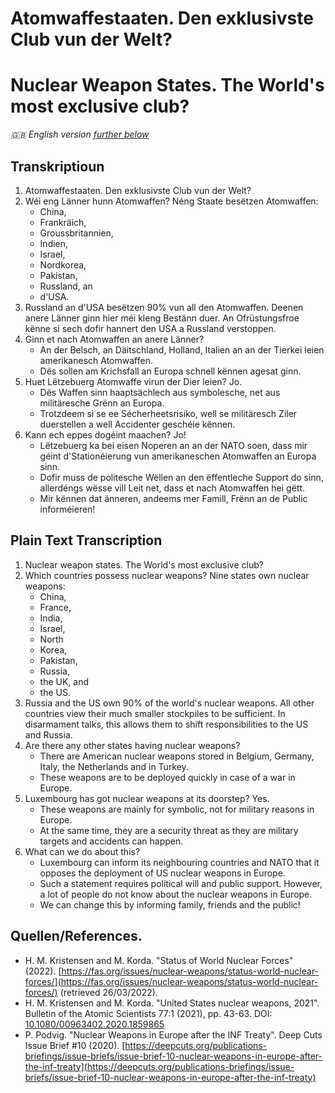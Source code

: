 # Atomwaffestaaten. Den exklusivste Club vun der Welt?
# Nuclear Weapon States. The World's most exclusive club?
_:gb: English version [further below](#plain-text-transcription)_


## Transkriptioun
1. Atomwaffestaaten.
   Den exklusivste Club vun der Welt?
2. Wéi eng Länner hunn Atomwaffen?
   Néng Staate besëtzen Atomwaffen:
   - China,
   - Frankräich,
   - Groussbritannien,
   - Indien,
   - Israel,
   - Nordkorea,
   - Pakistan,
   - Russland, an
   - d'USA.
3. Russland an d'USA besëtzen 90% vun all den Atomwaffen.
   Deenen anere Länner ginn hier méi kleng Bestänn duer.
   An Ofrüstungsfroe kënne si sech dofir hannert den USA a Russland verstoppen.
4. Ginn et nach Atomwaffen an anere Länner?
   - An der Belsch, an Däitschland, Holland, Italien an an der Tierkei leien amerikanesch Atomwaffen.
   - Dës sollen am Krichsfall an Europa schnell kënnen agesat ginn.
5. Huet Lëtzebuerg Atomwaffe virun der Dier leien?
   Jo.
   - Dës Waffen sinn haaptsächlech aus symbolesche, net aus militäresche Grënn an Europa.
   - Trotzdeem si se ee Sécherheetsrisiko, well se militäresch Ziler duerstellen a well Accidenter geschéie kënnen.
6. Kann ech eppes dogéint maachen?
   Jo!
   - Lëtzebuerg ka bei eisen Noperen an an der NATO soen, dass mir géint d'Stationéierung vun amerikaneschen Atomwaffen an Europa sinn.
   - Dofir muss de politesche Wëllen an den ëffentleche Support do sinn, allerdéngs wësse vill Leit net, dass et nach Atomwaffen hei gëtt.
   - Mir kënnen dat änneren, andeems mer Famill, Frënn an de Public informéieren!

## Plain Text Transcription
1. Nuclear weapon states.
   The World's most exclusive club?
2. Which countries possess nuclear weapons?
   Nine states own nuclear weapons:
   - China,
   - France,
   - India,
   - Israel,
   - North
   - Korea,
   - Pakistan,
   - Russia,
   - the UK, and
   - the US.
3. Russia and the US own 90% of the world's nuclear weapons.
   All other countries view their much smaller stockpiles to be sufficient.
   In disarmament talks, this allows them to shift responsibilities to the US and Russia.
4. Are there any other states having nuclear weapons?
   - There are American nuclear weapons stored in Belgium,  Germany, Italy, the Netherlands and in Turkey.
   - These weapons are to be deployed quickly in case of a war in Europe.
5. Luxembourg has got nuclear weapons at its doorstep?
   Yes.
   - These weapons are mainly for symbolic, not for military reasons in Europe.
   - At the same time, they are a security threat as they are military targets and accidents can happen.
6. What can we do about this?
   - Luxembourg can inform its neighbouring countries and NATO that it opposes the deployment of US nuclear weapons in Europe.
   - Such a statement requires political will and public support.
     However, a lot of people do not know about the nuclear weapons in Europe.
   - We can change this by informing family, friends and the public!

## Quellen/References.
- H. M. Kristensen and M. Korda. "Status of World Nuclear Forces" (2022). [https://fas.org/issues/nuclear-weapons/status-world-nuclear-forces/](https://fas.org/issues/nuclear-weapons/status-world-nuclear-forces/) (retrieved 26/03/2022).
- H. M. Kristensen and M. Korda. "United States nuclear weapons, 2021". Bulletin of the Atomic Scientists 77:1 (2021), pp. 43-63. DOI: [10.1080/00963402.2020.1859865](https://doi.org/10.1080/00963402.2020.1859865)
- P. Podvig. "Nuclear Weapons in Europe after the INF Treaty". Deep Cuts Issue Brief #10 (2020). [https://deepcuts.org/publications-briefings/issue-briefs/issue-brief-10-nuclear-weapons-in-europe-after-the-inf-treaty](https://deepcuts.org/publications-briefings/issue-briefs/issue-brief-10-nuclear-weapons-in-europe-after-the-inf-treaty)
